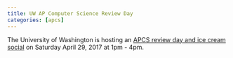 ```yaml
---
title: UW AP Computer Science Review Day
categories: [apcs]
---
```

The University of Washington is hosting an [APCS review day and ice cream social](http://www.cs.washington.edu/outreach/k12/apcsreview) on Saturday April 29, 2017 at 1pm - 4pm.
